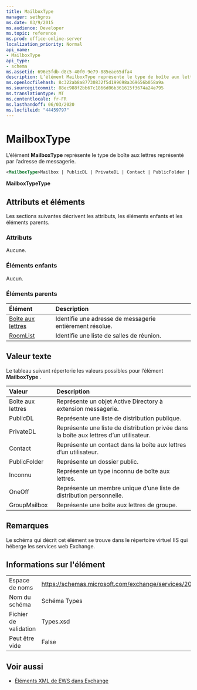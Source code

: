 ```yaml
---
title: MailboxType
manager: sethgros
ms.date: 03/9/2015
ms.audience: Developer
ms.topic: reference
ms.prod: office-online-server
localization_priority: Normal
api_name:
- MailboxType
api_type:
- schema
ms.assetid: 696e5fdb-d8c5-40f0-9e79-885eae65dfa4
description: L’élément MailboxType représente le type de boîte aux lettres représenté par l’adresse de messagerie.
ms.openlocfilehash: 8c322ab8a87730832f5d199698a369656b058a9a
ms.sourcegitcommit: 88ec988f2bb67c1866d06b361615f3674a24e795
ms.translationtype: MT
ms.contentlocale: fr-FR
ms.lasthandoff: 06/03/2020
ms.locfileid: "44459797"
---
```

# <a name="mailboxtype"></a>MailboxType

L’élément **MailboxType** représente le type de boîte aux lettres représenté par l’adresse de messagerie. 
  
```XML
<MailboxType>Mailbox | PublicDL | PrivateDL | Contact | PublicFolder | Unknown | OneOff | GroupMailbox</MailboxType>
```

**MailboxTypeType**

## <a name="attributes-and-elements"></a>Attributs et éléments

Les sections suivantes décrivent les attributs, les éléments enfants et les éléments parents.
  
### <a name="attributes"></a>Attributs

Aucune.
  
### <a name="child-elements"></a>Éléments enfants

Aucun.
  
### <a name="parent-elements"></a>Éléments parents

|**Élément**|**Description**|
|:-----|:-----|
|[Boîte aux lettres](mailbox.md) <br/> |Identifie une adresse de messagerie entièrement résolue.  <br/> |
|[RoomList](roomlist.md) <br/> |Identifie une liste de salles de réunion.  <br/> |
   
## <a name="text-value"></a>Valeur texte

Le tableau suivant répertorie les valeurs possibles pour l’élément **MailboxType** . 
  
|**Valeur**|**Description**|
|:-----|:-----|
|Boîte aux lettres  <br/> |Représente un objet Active Directory à extension messagerie.  <br/> |
|PublicDL  <br/> |Représente une liste de distribution publique.  <br/> |
|PrivateDL  <br/> |Représente une liste de distribution privée dans la boîte aux lettres d’un utilisateur.  <br/> |
|Contact  <br/> |Représente un contact dans la boîte aux lettres d’un utilisateur.  <br/> |
|PublicFolder  <br/> |Représente un dossier public.  <br/> |
|Inconnu  <br/> |Représente un type inconnu de boîte aux lettres.  <br/> |
|OneOff  <br/> |Représente un membre unique d’une liste de distribution personnelle.  <br/> |
|GroupMailbox  <br/> |Représente une boîte aux lettres de groupe.  <br/> |
   
## <a name="remarks"></a>Remarques

Le schéma qui décrit cet élément se trouve dans le répertoire virtuel IIS qui héberge les services web Exchange.
  
## <a name="element-information"></a>Informations sur l'élément

|||
|:-----|:-----|
|Espace de noms  <br/> |https://schemas.microsoft.com/exchange/services/2006/types  <br/> |
|Nom du schéma  <br/> |Schéma Types  <br/> |
|Fichier de validation  <br/> |Types.xsd  <br/> |
|Peut être vide  <br/> |False  <br/> |
   
## <a name="see-also"></a>Voir aussi

- [Éléments XML de EWS dans Exchange](ews-xml-elements-in-exchange.md)

